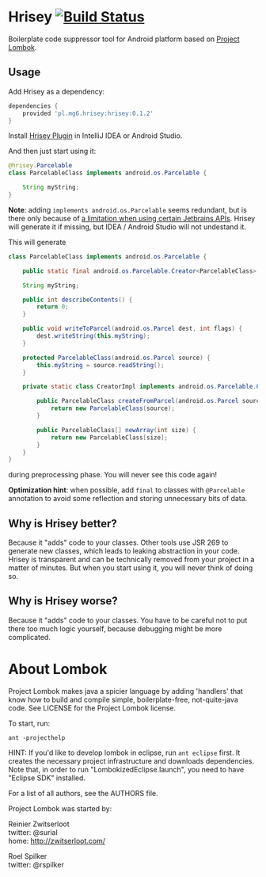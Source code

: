 Hrisey [![Build Status](https://travis-ci.org/mg6maciej/hrisey.svg?branch=master)](https://travis-ci.org/mg6maciej/hrisey)
======

Boilerplate code suppressor tool for Android platform based on [Project Lombok](http://projectlombok.org/).

Usage
-----

Add Hrisey as a dependency:

```Groovy
dependencies {
    provided 'pl.mg6.hrisey:hrisey:0.1.2'
}
```

Install [Hrisey Plugin](http://plugins.jetbrains.com/plugin/7462) in IntelliJ IDEA or Android Studio.

And then just start using it:

```Java
@hrisey.Parcelable
class ParcelableClass implements android.os.Parcelable {

    String myString;
}
```

**Note**: adding `implements android.os.Parcelable` seems redundant, but is there only because of [a limitation when using certain Jetbrains APIs](http://devnet.jetbrains.com/message/5515061). Hrisey will generate it if missing, but IDEA / Android Studio will not undestand it.

This will generate

```Java
class ParcelableClass implements android.os.Parcelable {

    public static final android.os.Parcelable.Creator<ParcelableClass> CREATOR = new CreatorImpl();

    String myString;

    public int describeContents() {
        return 0;
    }

    public void writeToParcel(android.os.Parcel dest, int flags) {
        dest.writeString(this.myString);
    }

    protected ParcelableClass(android.os.Parcel source) {
        this.myString = source.readString();
    }

    private static class CreatorImpl implements android.os.Parcelable.Creator<ParcelableClass> {

        public ParcelableClass createFromParcel(android.os.Parcel source) {
            return new ParcelableClass(source);
        }

        public ParcelableClass[] newArray(int size) {
            return new ParcelableClass[size];
        }
    }
}
```

during preprocessing phase. You will never see this code again!

**Optimization hint**: when possible, add `final` to classes with `@Parcelable` annotation to avoid some reflection and storing unnecessary bits of data.

Why is Hrisey better?
---------------------

Because it "adds" code to your classes. Other tools use JSR 269 to generate new classes, which leads to leaking abstraction in your code. Hrisey is transparent and can be technically removed from your project in a matter of minutes. But when you start using it, you will never think of doing so.

Why is Hrisey worse?
--------------------

Because it "adds" code to your classes. You have to be careful not to put there too much logic yourself, because debugging might be more complicated.

About Lombok
============

Project Lombok makes java a spicier language by adding 'handlers' that know how to build and compile simple, boilerplate-free, not-quite-java code.
See LICENSE for the Project Lombok license.


To start, run:

```
ant -projecthelp
```

HINT: If you'd like to develop lombok in eclipse, run `ant eclipse` first. It creates the necessary project infrastructure and downloads dependencies. Note that, in order to run "LombokizedEclipse.launch", you need to have "Eclipse SDK" installed.

For a list of all authors, see the AUTHORS file.

Project Lombok was started by:

Reinier Zwitserloot  
twitter: @surial  
home: http://zwitserloot.com/

Roel Spilker  
twitter: @rspilker
